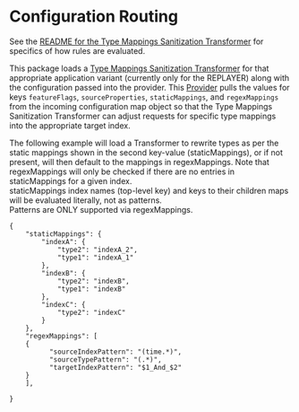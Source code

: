 # Configuration Routing

See the [README for the Type Mappings Sanitization Transformer](../jsonTypeMappingsSanitizationTransformer/README.md) 
for specifics of how rules are evaluated.

This package loads a [Type Mappings Sanitization Transformer](../jsonTypeMappingsSanitizationTransformer/src/main/java/org/opensearch/migrations/transform/TypeMappingsSanitizationTransformer.java)
for that appropriate application variant (currently only for the REPLAYER) along with the configuration passed into
the provider.  This [Provider](./src/main/java/org/opensearch/migrations/transform/TypeMappingSanitizationTransformerProvider.java)
pulls the values for keys `featureFlags`, `sourceProperties`, `staticMappings`, and `regexMappings` from the incoming configuration map
object so that the Type Mappings Sanitization Transformer can adjust requests for specific type mappings into the 
appropriate target index.  

The following example will load a Transformer to rewrite types as per the static mappings shown in the second key-value
(staticMappings), or if not present, will then default to the mappings in regexMappings.  Note that regexMappings will
only be checked if there are no entries in staticMappings for a given index.  
staticMappings index names (top-level key) and keys to their children maps will be evaluated literally, not as patterns.  
Patterns are ONLY supported via regexMappings.

```
{
    "staticMappings": {
        "indexA": {
            "type2": "indexA_2",
            "type1": "indexA_1"
        },
        "indexB": {
            "type2": "indexB",
            "type1": "indexB"
        },
        "indexC": {
            "type2": "indexC"
        }
    },
    "regexMappings": [
    {
          "sourceIndexPattern": "(time.*)",
          "sourceTypePattern": "(.*)",
          "targetIndexPattern": "$1_And_$2"
    }
    ],
    
}
```